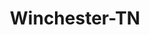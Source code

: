 ---
title: Winchester-TN
slug: winchester-tn
f_state:
- cms/state/tennessee.md
f_locations:
- cms/payday-loan/b-b-tobacco-express-5006.md
- cms/payday-loan/b-b-tobacco-express-5007.md
- cms/payday-loan/check-advance-10304.md
- cms/payday-loan/check-into-cash-12423.md
- cms/payday-loan/check-into-cash-of-tennesee-13600.md
- cms/payday-loan/greenstreet-cash-advance-inc-19209.md
- cms/payday-loan/quick-cash-check-cashing-service-24981.md
updated-on: '2024-05-30T13:41:28.615Z'
created-on: '2024-05-30T13:41:28.615Z'
published-on: '2024-05-30T13:54:32.469Z'
f_city: Winchester
layout: '[city].html'
tags: city
---